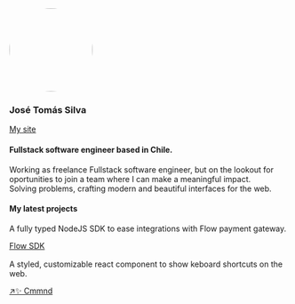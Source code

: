 
<img style='width:150px; height:150px; border-radius:50%' src='https://github.com/JoseTomasSilvaZ/JoseTomasSilvaZ/assets/58149194/b5561684-55ff-4492-a19a-2c393c7446f5'/>
  
### José Tomás Silva
[My site](https://www.josetomassilvaz.me)
#### Fullstack software engineer based in Chile.

<p style="margin-top:1rem;">
Working as freelance Fullstack software engineer, but on the lookout for oportunities to join a team where I can make a meaningful impact. <br/>
Solving problems, crafting modern and beautiful interfaces for the web.
</p>

#### My latest projects

<p style="margin-top:1rem;">
  A fully typed NodeJS SDK to ease integrations with Flow payment gateway.
</p>

[Flow SDK](https://www.npmjs.com/package/flow-sdk)

<p style="margin-top:1rem;">
  A styled, customizable react component to show keboard shortcuts on the web.
</p>

[↗️✨ Cmmnd](https://www.npmjs.com/package/cmmnd)





